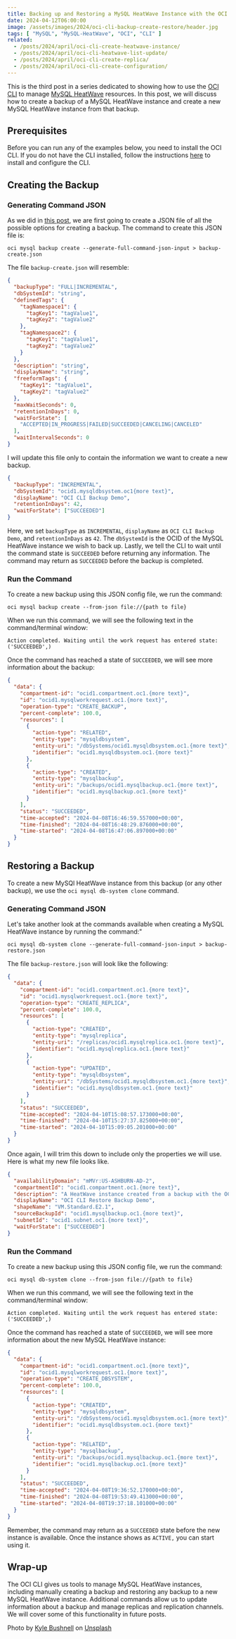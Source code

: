 ```yaml
---
title: Backing up and Restoring a MySQL HeatWave Instance with the OCI CLI
date: 2024-04-12T06:00:00
image: /assets/images/2024/oci-cli-backup-create-restore/header.jpg
tags: [ "MySQL", "MySQL-HeatWave", "OCI", "CLI" ]
related:
  - /posts/2024/april/oci-cli-create-heatwave-instance/
  - /posts/2024/april/oci-cli-heatwave-list-update/
  - /posts/2024/april/oci-cli-create-replica/
  - /posts/2024/april/oci-cli-create-configuration/
---
```


This is the third post in a series dedicated to showing how to use the [OCI CLI](https://docs.oracle.com/en-us/iaas/Content/API/Concepts/cliconcepts.htm) to manage [MySQL HeatWave](https://www.oracle.com/mysql/) resources. In this post, we will discuss how to create a backup of a MySQL HeatWave instance and create a new MySQL HeatWave instance from that backup.

## Prerequisites

Before you can run any of the examples below, you need to install the OCI CLI. If you do not have the CLI installed, follow the instructions [here](https://docs.oracle.com/en-us/iaas/Content/API/SDKDocs/cliinstall.htm) to install and configure the CLI.

## Creating the Backup

### Generating Command JSON

As we did in [this post](/posts/2024/april/oci-cli-create-heatwave-instance/#generate-command-json), we are first going to create a JSON file of all the possible options for creating a backup. The command to create this JSON file is:

```commandline
oci mysql backup create --generate-full-command-json-input > backup-create.json
```

The file `backup-create.json` will resemble:

```json
{
  "backupType": "FULL|INCREMENTAL",
  "dbSystemId": "string",
  "definedTags": {
    "tagNamespace1": {
      "tagKey1": "tagValue1",
      "tagKey2": "tagValue2"
    },
    "tagNamespace2": {
      "tagKey1": "tagValue1",
      "tagKey2": "tagValue2"
    }
  },
  "description": "string",
  "displayName": "string",
  "freeformTags": {
    "tagKey1": "tagValue1",
    "tagKey2": "tagValue2"
  },
  "maxWaitSeconds": 0,
  "retentionInDays": 0,
  "waitForState": [
    "ACCEPTED|IN_PROGRESS|FAILED|SUCCEEDED|CANCELING|CANCELED"
  ],
  "waitIntervalSeconds": 0
}
```

I will update this file only to contain the information we want to create a new backup.

```json
{
  "backupType": "INCREMENTAL",
  "dbSystemId": "ocid1.mysqldbsystem.oc1{more text}",
  "displayName": "OCI CLI Backup Demo",
  "retentionInDays": 42,
  "waitForState": ["SUCCEEDED"]
}

```

Here, we set `backupType` as `INCREMENTAL`, `displayName` as `OCI CLI Backup Demo`, and `retentionInDays` as `42`. The `dbSystemId` is the OCID of the MySQL HeatWave instance we wish to back up. Lastly, we tell the CLI to wait until the command state is `SUCCEEDED` before returning any information. The command may return as `SUCCEEDED` before the backup is completed.

### Run the Command

To create a new backup using this JSON config file, we run the command:

```commandline
oci mysql backup create --from-json file://{path to file}
```

When we run this command, we will see the following text in the command/terminal window:

```text
Action completed. Waiting until the work request has entered state: ('SUCCEEDED',)
```

Once the command has reached a state of `SUCCEEDED`, we will see more information about the backup:

```json
{
  "data": {
    "compartment-id": "ocid1.compartment.oc1.{more text}",
    "id": "ocid1.mysqlworkrequest.oc1.{more text}",
    "operation-type": "CREATE_BACKUP",
    "percent-complete": 100.0,
    "resources": [
      {
        "action-type": "RELATED",
        "entity-type": "mysqldbsystem",
        "entity-uri": "/dbSystems/ocid1.mysqldbsystem.oc1.{more text}",
        "identifier": "ocid1.mysqldbsystem.oc1.{more text}"
      },
      {
        "action-type": "CREATED",
        "entity-type": "mysqlbackup",
        "entity-uri": "/backups/ocid1.mysqlbackup.oc1.{more text}",
        "identifier": "ocid1.mysqlbackup.oc1.{more text}"
      }
    ],
    "status": "SUCCEEDED",
    "time-accepted": "2024-04-08T16:46:59.557000+00:00",
    "time-finished": "2024-04-08T16:48:29.876000+00:00",
    "time-started": "2024-04-08T16:47:06.897000+00:00"
  }
}
```

## Restoring a Backup

To create a new MySQl HeatWave instance from this backup (or any other backup), we use the `oci mysql db-system clone` command.

### Generating Command JSON

Let's take another look at the commands available when creating a MySQL HeatWave instance by running the command:"

```commandline
oci mysql db-system clone --generate-full-command-json-input > backup-restore.json
```

The file `backup-restore.json` will look like the following:

```json
{
  "data": {
    "compartment-id": "ocid1.compartment.oc1.{more text}",
    "id": "ocid1.mysqlworkrequest.oc1.{more text}",
    "operation-type": "CREATE_REPLICA",
    "percent-complete": 100.0,
    "resources": [
      {
        "action-type": "CREATED",
        "entity-type": "mysqlreplica",
        "entity-uri": "/replicas/ocid1.mysqlreplica.oc1.{more text}",
        "identifier": "ocid1.mysqlreplica.oc1.{more text}"
      },
      {
        "action-type": "UPDATED",
        "entity-type": "mysqldbsystem",
        "entity-uri": "/dbSystems/ocid1.mysqldbsystem.oc1.{more text}",
        "identifier": "ocid1.mysqldbsystem.oc1.{more text}"
      }
    ],
    "status": "SUCCEEDED",
    "time-accepted": "2024-04-10T15:08:57.173000+00:00",
    "time-finished": "2024-04-10T15:27:37.825000+00:00",
    "time-started": "2024-04-10T15:09:05.201000+00:00"
  }
}
```

Once again, I will trim this down to include only the properties we will use. Here is what my new file looks like.

```json
{
  "availabilityDomain": "mMVr:US-ASHBURN-AD-2",
  "compartmentId": "ocid1.compartment.oc1.{more text}",
  "description": "A HeatWave instance created from a backup with the OCI CLI",
  "displayName": "OCI CLI Restore Backup Demo",
  "shapeName": "VM.Standard.E2.1",
  "sourceBackupId": "ocid1.mysqlbackup.oc1.{more text}",
  "subnetId": "ocid1.subnet.oc1.{more text}",
  "waitForState": ["SUCCEEDED"]
}
```

### Run the Command

To create a new backup using this JSON config file, we run the command:

```commandline
oci mysql db-system clone --from-json file://{path to file}
```

When we run this command, we will see the following text in the command/terminal window:

```text
Action completed. Waiting until the work request has entered state: ('SUCCEEDED',)
```

Once the command has reached a state of `SUCCEEDED`, we will see more information about the new MySQL HeatWave instance:

```json
{
  "data": {
    "compartment-id": "ocid1.compartment.oc1.{more text}",
    "id": "ocid1.mysqlworkrequest.oc1.{more text}",
    "operation-type": "CREATE_DBSYSTEM",
    "percent-complete": 100.0,
    "resources": [
      {
        "action-type": "CREATED",
        "entity-type": "mysqldbsystem",
        "entity-uri": "/dbSystems/ocid1.mysqldbsystem.oc1.{more text}",
        "identifier": "ocid1.mysqldbsystem.oc1.{more text}"
      },
      {
        "action-type": "RELATED",
        "entity-type": "mysqlbackup",
        "entity-uri": "/backups/ocid1.mysqlbackup.oc1.{more text}",
        "identifier": "ocid1.mysqlbackup.oc1.{more text}"
      }
    ],
    "status": "SUCCEEDED",
    "time-accepted": "2024-04-08T19:36:52.170000+00:00",
    "time-finished": "2024-04-08T19:53:49.413000+00:00",
    "time-started": "2024-04-08T19:37:18.101000+00:00"
  }
}
```

Remember, the command may return as a `SUCCEEDED` state before the new instance is available. Once the instance shows as `ACTIVE,` you can start using it.

## Wrap-up

The OCI CLI gives us tools to manage MySQL HeatWave instances, including manually creating a backup and restoring any backup to a new MySQL HeatWave instance. Additional commands allow us to update information about a backup and manage replicas and replication channels. We will cover some of this functionality in future posts.

Photo by <a href="https://unsplash.com/@kylebushnell?utm_content=creditCopyText&utm_medium=referral&utm_source=unsplash">Kyle Bushnell</a> on <a href="https://unsplash.com/photos/a-fire-truck-with-lights-on-driving-down-a-street-urPZrzHUFB0?utm_content=creditCopyText&utm_medium=referral&utm_source=unsplash">Unsplash</a>
  
